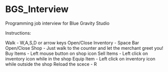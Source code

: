 # BGS_Interview
 Programming job interview for Blue Gravity Studio

Instructions:

Walk - W,A,S,D or arrow keys
Open/Close Inventory - Space Bar
Open/Close Shop - Just walk to the counter and let the merchant greet you!
Buy Items - Left mouse button on shop icon
Sell Items - Left click on inventory icon while in the shop
Equip Item - Left click on inventory icon while outside the shop
Reload the scece - R
